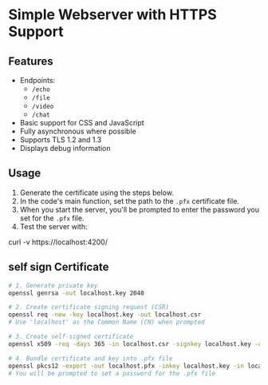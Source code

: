 # Simple Webserver with HTTPS Support

## Features

- Endpoints:
  - `/echo`
  - `/file`
  - `/video`
  - `/chat`
- Basic support for CSS and JavaScript
- Fully asynchronous where possible
- Supports TLS 1.2 and 1.3
- Displays debug information

## Usage

1. Generate the certificate using the steps below.
2. In the code's main function, set the path to the `.pfx` certificate file.
3. When you start the server, you'll be prompted to enter the password you set for the `.pfx` file.
4. Test the server with:

curl -v https://localhost:4200/

## self sign Certificate

```bash
# 1. Generate private key
openssl genrsa -out localhost.key 2048

# 2. Create certificate signing request (CSR)
openssl req -new -key localhost.key -out localhost.csr
# Use 'localhost' as the Common Name (CN) when prompted

# 3. Create self-signed certificate
openssl x509 -req -days 365 -in localhost.csr -signkey localhost.key -out localhost.crt

# 4. Bundle certificate and key into .pfx file
openssl pkcs12 -export -out localhost.pfx -inkey localhost.key -in localhost.crt
# You will be prompted to set a password for the .pfx file

